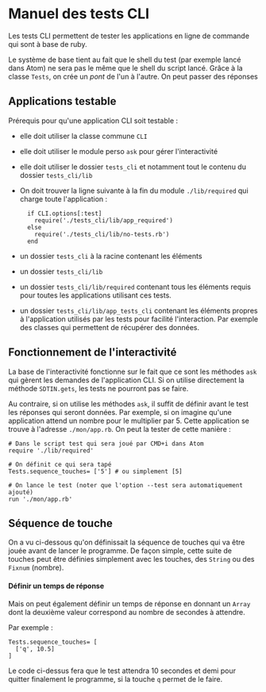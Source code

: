 # Manuel des tests CLI

Les tests CLI permettent de tester les applications en ligne de commande qui sont à base de ruby.

Le système de base tient au fait que le shell du test (par exemple lancé dans Atom) ne sera pas le même que le shell du script lancé. Grâce à la classe `Tests`, on crée un *pont* de l'un à l'autre. On peut passer des réponses

## Applications testable

Prérequis pour qu'une application CLI soit testable :

* elle doit utiliser la classe commune `CLI`
* elle doit utiliser le module perso `ask` pour gérer l'interactivité
* elle doit utiliser le dossier `tests_cli` et notamment tout le contenu du dossier `tests_cli/lib`
* On doit trouver la ligne suivante à la fin du module `./lib/required` qui charge toute l'application :

        if CLI.options[:test]
          require('./tests_cli/lib/app_required')
        else
          require('./tests_cli/lib/no-tests.rb')
        end
* un dossier `tests_cli` à la racine contenant les éléments
* un dossier `tests_cli/lib`
* un dossier `tests_cli/lib/required` contenant tous les éléments requis pour toutes les applications utilisant ces tests.
* un dossier `tests_cli/lib/app_tests_cli` contenant les éléments propres à l'application utilisés par les tests pour facilité l'interaction. Par exemple des classes qui permettent de récupérer des données.

## Fonctionnement de l'interactivité

La base de l'interactivité fonctionne sur le fait que ce sont les méthodes `ask` qui gèrent les demandes de l'application CLI. Si on utilise directement la méthode `SDTIN.gets`, les tests ne pourront pas se faire.

Au contraire, si on utilise les méthodes `ask`, il suffit de définir avant le test les réponses qui seront données. Par exemple, si on imagine qu'une application attend un nombre pour le multiplier par 5. Cette application se trouve à l'adresse `./mon/app.rb`. On peut la tester de cette manière :

    # Dans le script test qui sera joué par CMD+i dans Atom
    require './lib/required'

    # On définit ce qui sera tapé
    Tests.sequence_touches= ['5'] # ou simplement [5]

    # On lance le test (noter que l'option --test sera automatiquement ajouté)
    run './mon/app.rb'

## Séquence de touche

On a vu ci-dessous qu'on définissait la séquence de touches qui va être jouée avant de lancer le programme. De façon simple, cette suite de touches peut être définies simplement avec les touches, des `String` ou des `Fixnum` (nombre).

#### Définir un temps de réponse

Mais on peut également définir un temps de réponse en donnant un `Array` dont la deuxième valeur correspond au nombre de secondes à attendre.

Par exemple :

    Tests.sequence_touches= [
      ['q', 10.5]
    ]

Le code ci-dessus fera que le test attendra 10 secondes et demi pour quitter finalement le programme, si la touche `q` permet de le faire.

